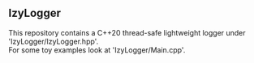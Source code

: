## IzyLogger
This repository contains a C++20 thread-safe lightweight logger under 'IzyLogger/IzyLogger.hpp'. <br>For some toy examples look at 'IzyLogger/Main.cpp'.